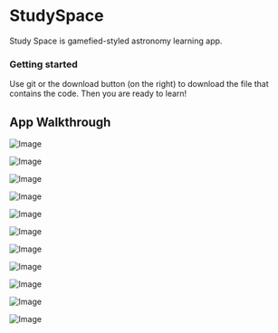 # StudySpace
 
Study Space is gamefied-styled astronomy learning app.

### Getting started
Use git or the download button (on the right) to download the file that contains the code. Then you are ready to learn!
## App Walkthrough
![Image](https://github.com/sarahmemon/StudySpace/blob/master/screen1.png)

![Image](https://github.com/sarahmemon/StudySpace/blob/master/screen2.png)

![Image](https://github.com/sarahmemon/StudySpace/blob/master/screen3.png)

![Image](https://github.com/sarahmemon/StudySpace/blob/master/screen4.png)

![Image](https://github.com/sarahmemon/StudySpace/blob/master/screen5.png)

![Image](https://github.com/sarahmemon/StudySpace/blob/master/screen6.png)

![Image](https://github.com/sarahmemon/StudySpace/blob/master/screen7.png)

![Image](https://github.com/sarahmemon/StudySpace/blob/master/screen8.png)

![Image](https://github.com/sarahmemon/StudySpace/blob/master/screen9.png)

![Image](https://github.com/sarahmemon/StudySpace/blob/master/screen10.png)

![Image](https://github.com/sarahmemon/StudySpace/blob/master/screen11.png)
